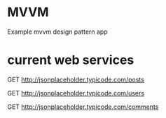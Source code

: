 # MVVM
Example mvvm design pattern app

# current web services

GET http://jsonplaceholder.typicode.com/posts

GET http://jsonplaceholder.typicode.com/users

GET http://jsonplaceholder.typicode.com/comments
